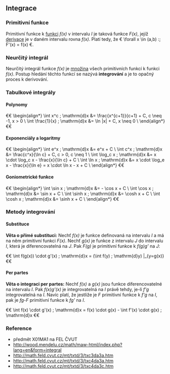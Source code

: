 ## Integrace

### Primitivní funkce

Primitivní funkce k [funkci](wiki/zobrazeni) *f(x)* v intervalu *I* je taková funkce *F(x)*, jejíž [derivace](wiki/derivace) je v daném intervalu rovna *f(x)*. Platí tedy, že € \forall x \in (a,b) :\; F'(x) = f(x) €.

### Neurčitý integrál

Neurčitý integrál funkce *f(x)* je [množina](wiki/mnozina) všech primitivních funkcí k funkci *f(x)*. Postup hledání těchto funkcí se nazývá **integrování** a je to opačný proces k derivování.

### Tabulkové integrály

#### Polynomy

€€ 
\begin{align*}
\int x^c \; \mathrm{d}x &= \frac{x^{c+1}}{c+1} + C, c \neq -1, x > 0 \\
\int \frac{1}{x} \; \mathrm{d}x &= \ln |x| + C, x \neq 0 \\
\end{align*}
€€

#### Exponenciály a logaritmy

€€
\begin{align*}
\int e^x \; \mathrm{d}x &= e^x + C \\
\int c^x \; \mathrm{d}x &= \frac{c^x}{\ln c} + C, c > 0, c \neq 1 \\
\int \log_c x \; \mathrm{d}x &= x \cdot \log_c x - \frac{x}{\ln c} + C \\
\int \ln x \; \mathrm{d}x &= x \cdot \log_e x - \frac{x}{\ln e} = x \cdot \ln x - x + C \\
\end{align*}
€€

#### Goniometrické funkce

€€
\begin{align*}
\int \sin x \; \mathrm{d}x &= - \cos x + C \\
\int \cos x \; \mathrm{d}x &= \sin x + C \\
\int \sinh x \; \mathrm{d}x &= \cosh x + C \\
\int \cosh x \; \mathrm{d}x &= \sinh x + C \\
\end{align*}
€€

### Metody integrování

#### Substituce

**Věta o přímé substituci:** Nechť *f(x)* je funkce definovaná na intervalu *I* a má na něm primitivní funkci *F(x)*. Nechť *g(x)* je funkce z intervalu *J* do intervalu *I*, která je diferencovatelná na *J*. Pak *F(g)* je primitivní funkce k *f(g)g'* na *J*:

€€
\int f(g(x)) \cdot g'(x) \; \mathrm{d}x = (\int f(y) \; \mathrm{d}y) |_{y=g(x)}
€€

#### Per partes

**Věta o integraci per partes:** Nechť *f(x)* a *g(x)* jsou funkce diferencovatelné na intervalu *I*. Pak *f(x)g'(x)* je integrovatelná na *I* právě tehdy, je-li *f'g* integrovatelná na *I*. Navíc platí, že jestliže je *F* primitivní funkce k *f'g* na *I*, pak je *fg-F* primitivní funkce k *fg'* na *I*.

€€
\int f(x) \cdot g'(x) \; \mathrm{d}x = f(x) \cdot g(x) - \int f'(x) \cdot g(x) \; \mathrm{d}x
€€

### Reference

- předmět X01MA1 na FEL ČVUT
- http://wood.mendelu.cz/math/maw-html/index.php?lang=en&form=integral
- http://math.feld.cvut.cz/mt/txtd/3/txc3da3a.htm
- http://math.feld.cvut.cz/mt/txtd/3/txc4da3a.htm
- http://math.feld.cvut.cz/mt/txtd/3/txc4da3c.htm